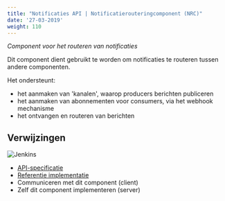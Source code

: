 ```yaml
---
title: "Notificaties API | Notificatierouteringcomponent (NRC)"
date: '27-03-2019'
weight: 110
---
```


*Component voor het routeren van notificaties*

Dit component dient gebruikt te worden om notificaties te routeren tussen
andere componenten.

Het ondersteunt:

* het aanmaken van 'kanalen', waarop producers berichten publiceren
* het aanmaken van abonnementen voor consumers, via het webhook mechanisme
* het ontvangen en routeren van berichten

## Verwijzingen

![Jenkins][jenkins]

* [API-specificatie](https://ref.tst.vng.cloud/nrc/api/v1/schema/)
* [Referentie implementatie](https://github.com/VNG-Realisatie/gemma-notificatiecomponent)
* Communiceren met dit component (client)
* Zelf dit component implementeren (server)

[jenkins]: https://jenkins.nlx.io/buildStatus/icon?job=gemma-notificatiecomponent-stable
